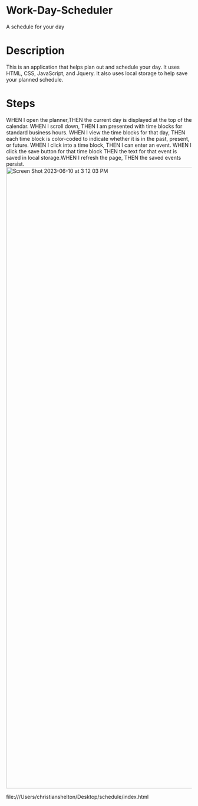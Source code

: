# Work-Day-Scheduler
A schedule for your day
# Description
This is an application that helps plan out and schedule your day. It uses HTML, CSS, JavaScript, and Jquery. It also uses local storage to help save your planned schedule.
# Steps
WHEN I open the planner,THEN the current day is displayed at the top of the calendar. WHEN I scroll down, THEN I am presented with time blocks for standard business hours. WHEN I view the time blocks for that day, THEN each time block is color-coded to indicate whether it is in the past, present, or future. WHEN I click into a time block, THEN I can enter an event. WHEN I click the save button for that time block
THEN the text for that event is saved in local storage.WHEN I refresh the page, THEN the saved events persist.
<img width="1680" alt="Screen Shot 2023-06-10 at 3 12 03 PM" src="https://github.com/christianshelton1/Work-Day-Scheduler/assets/120415451/383a631d-3b43-483e-b3fc-e6d412664738">


file:///Users/christianshelton/Desktop/schedule/index.html
